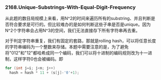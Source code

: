 ### 2168.Unique-Substrings-With-Equal-Digit-Frequency

从此题的数目局规模上来看，用N^2的时间来遍历所有的substring、并且判断是否符合要求是可行的。但比较难办的是如何判断这些子串是否是unique。因为N^2个字符串会占用N^3的空间，我们无法直接存下所有字符串再去重。

对于判定字符串重复，我们有固定的套路，那就是rolling hash，可以将任意长度的字符串编码为一个整数来存储。本题中需要注意的是，为了避免将"012"和"12"都哈希成同一个编码，我们可以将十进制的编码规则改为十一进制，这样字符0也会被编码。即
```cpp
for (int j=i; j<n; j++)
  hash = hash * 11 + (s[j]-'0'+1);
```
